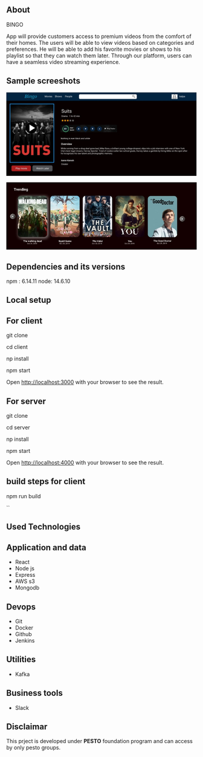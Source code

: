 ## About

BINGO

App will provide customers access to premium videos from the comfort of their homes. The users will be able to view videos based on categories and preferences. He will be able to add his favorite movies or shows to his playlist so that they can watch them later. Through our platform, users can have a seamless video streaming experience.

## Sample screeshots

![Alt text](/assets/home.jpeg?raw=true "Optional Title")

![Alt text](/assets/singlepage.jpeg?raw=true "Optional Title")

## Dependencies and its versions
npm : 6.14.11
node: 14.6.10


## Local setup

## For client

git clone

cd client

np install

npm start

Open [http://localhost:3000](http://localhost:3000) with your browser to see the result.

## For server

git clone

cd server

np install

npm start

Open [http://localhost:4000](http://localhost:4000) with your browser to see the result.



## build steps for client

npm run build

``

## Used Technologies

## Application and data

* React
* Node js
* Express
* AWS s3
* Mongodb

## Devops

* Git
* Docker
* Github
* Jenkins

## Utilities

* Kafka

## Business tools

* Slack

## Disclaimar

This prject is developed under **PESTO** foundation program and can access by only pesto groups.  